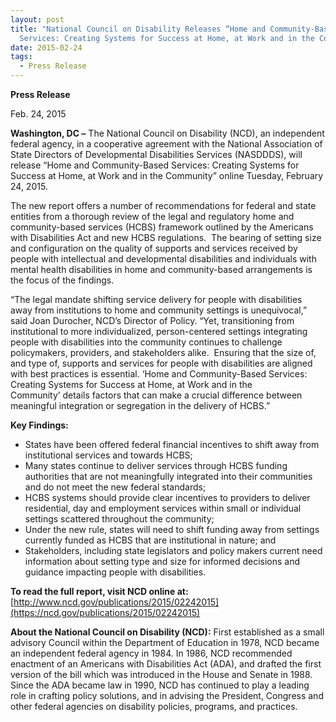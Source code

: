 ```yaml
---
layout: post
title: "National Council on Disability Releases “Home and Community-Based
  Services: Creating Systems for Success at Home, at Work and in the Community”"
date: 2015-02-24
tags:
  - Press Release
---
```


**P﻿ress Release**

F﻿eb. 24, 2015

**Washington, DC –** The National Council on Disability (NCD), an independent federal agency, in a cooperative agreement with the National Association of State Directors of Developmental Disabilities Services (NASDDDS), will release “Home and Community-Based Services: Creating Systems for Success at Home, at Work and in the Community” online Tuesday, February 24, 2015.

The new report offers a number of recommendations for federal and state entities from a thorough review of the legal and regulatory home and community-based services (HCBS) framework outlined by the Americans with Disabilities Act and new HCBS regulations.  The bearing of setting size and configuration on the quality of supports and services received by people with intellectual and developmental disabilities and individuals with mental health disabilities in home and community-based arrangements is the focus of the findings.

“The legal mandate shifting service delivery for people with disabilities away from institutions to home and community settings is unequivocal,” said Joan Durocher, NCD’s Director of Policy. “Yet, transitioning from institutional to more individualized, person-centered settings integrating people with disabilities into the community continues to challenge policymakers, providers, and stakeholders alike.  Ensuring that the size of, and type of, supports and services for people with disabilities are aligned with best practices is essential. ‘Home and Community-Based Services: Creating Systems for Success at Home, at Work and in the Community’ details factors that can make a crucial difference between meaningful integration or segregation in the delivery of HCBS.”

**Key Findings:**

- States have been offered federal financial incentives to shift away from institutional services and towards HCBS;
- Many states continue to deliver services through HCBS funding authorities that are not meaningfully integrated into their communities and do not meet the new federal standards;
- HCBS systems should provide clear incentives to providers to deliver residential, day and employment services within small or individual settings scattered throughout the community;
- Under the new rule, states will need to shift funding away from settings currently funded as HCBS that are institutional in nature; and
- Stakeholders, including state legislators and policy makers current need information about setting type and size for informed decisions and guidance impacting people with disabilities.

**To read the full report, visit NCD online at:** \
[http://www.ncd.gov/publications/2015/02242015](https://ncd.gov/publications/2015/02242015)

**About the National Council on Disability (NCD):** First established as a small advisory Council within the Department of Education in 1978, NCD became an independent federal agency in 1984. In 1986, NCD recommended enactment of an Americans with Disabilities Act (ADA), and drafted the first version of the bill which was introduced in the House and Senate in 1988. Since the ADA became law in 1990, NCD has continued to play a leading role in crafting policy solutions, and in advising the President, Congress and other federal agencies on disability policies, programs, and practices.
